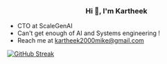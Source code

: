 <h3 align="center"> Hi 👋, I'm Kartheek </h3>

- CTO at ScaleGenAI
- Can't get enough of AI and Systems engineering !
- Reach me at kartheek2000mike@gmail.com


[![GitHub Streak](https://streak-stats.demolab.com?user=k4rth33k&theme=dark)](https://git.io/streak-stats)
